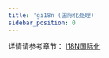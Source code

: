 ```yaml
---
title: 'gi18n (国际化处理)'
sidebar_position: 0
---
```


详情请参考章节： [I18N国际化](output/goframe-v1.16-md/核心组件-重点/I18N国际化)

`	`